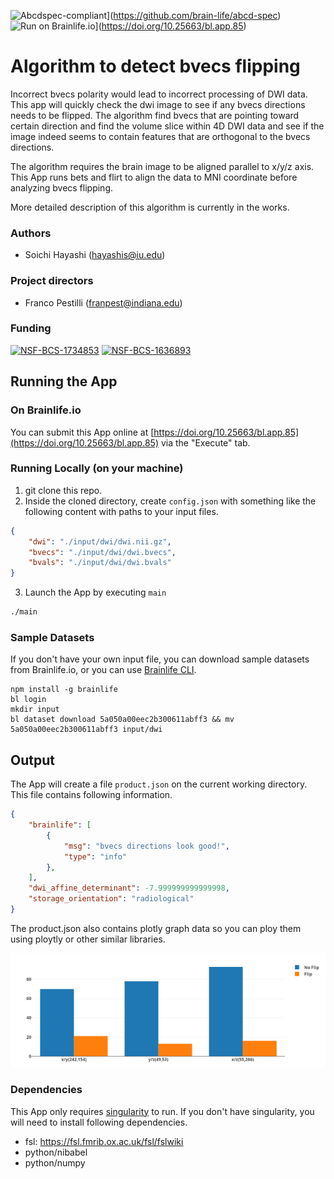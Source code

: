 ![Abcdspec-compliant](https://img.shields.io/badge/ABCD_Spec-v1.1-green.svg)](https://github.com/brain-life/abcd-spec)
![Run on Brainlife.io](https://img.shields.io/badge/Brainlife-bl.app.1-blue.svg)](https://doi.org/10.25663/bl.app.85)

# Algorithm to detect bvecs flipping

Incorrect bvecs polarity would lead to incorrect processing of DWI data. This app will quickly check the dwi image to see if any bvecs directions needs to be flipped. The algorithm find bvecs that are pointing toward certain direction and find the volume slice within 4D DWI data and see if the image indeed seems to contain features that are orthogonal to the bvecs directions.

The algorithm requires the brain image to be aligned parallel to x/y/z axis. This App runs bets and flirt to align the data to MNI coordinate before analyzing bvecs flipping.

More detailed description of this algorithm is currently in the works.

### Authors
- Soichi Hayashi (hayashis@iu.edu)

### Project directors
- Franco Pestilli (franpest@indiana.edu)

### Funding 
[![NSF-BCS-1734853](https://img.shields.io/badge/NSF_BCS-1734853-blue.svg)](https://nsf.gov/awardsearch/showAward?AWD_ID=1734853)
[![NSF-BCS-1636893](https://img.shields.io/badge/NSF_BCS-1636893-blue.svg)](https://nsf.gov/awardsearch/showAward?AWD_ID=1636893)

## Running the App 

### On Brainlife.io

You can submit this App online at [https://doi.org/10.25663/bl.app.85](https://doi.org/10.25663/bl.app.85) via the "Execute" tab.

### Running Locally (on your machine)

1. git clone this repo.
2. Inside the cloned directory, create `config.json` with something like the following content with paths to your input files.

```json
{
	"dwi": "./input/dwi/dwi.nii.gz",
	"bvecs": "./input/dwi/dwi.bvecs",
	"bvals": "./input/dwi/dwi.bvals"
}
```

3. Launch the App by executing `main`

```bash
./main
```

### Sample Datasets

If you don't have your own input file, you can download sample datasets from Brainlife.io, or you can use [Brainlife CLI](https://github.com/brain-life/cli).

```
npm install -g brainlife
bl login
mkdir input
bl dataset download 5a050a00eec2b300611abff3 && mv 5a050a00eec2b300611abff3 input/dwi
```

## Output

The App will create a file `product.json` on the current working directory. This file contains following information.


```json
{
    "brainlife": [
        {
            "msg": "bvecs directions look good!",
            "type": "info"
        },
    ],
    "dwi_affine_determinant": -7.999999999999998,
    "storage_orientation": "radiological"
}
```

The product.json also contains plotly graph data so you can ploy them using ploytly or other similar libraries.

![plot](graph.png)

### Dependencies

This App only requires [singularity](https://www.sylabs.io/singularity/) to run. If you don't have singularity, you will need to install following dependencies.  

  - fsl: https://fsl.fmrib.ox.ac.uk/fsl/fslwiki
  - python/nibabel
  - python/numpy
